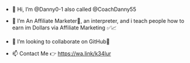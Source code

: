 - 👋 Hi, I’m @Danny0-1 also called @CoachDanny55
- 👀 I’m An Affiliate Marketer📱, an interpreter, and i teach people how to earn im Dollars via Affiliate Marketing ✅📈

- 💞️ I’m looking to collaborate on GitHub🤗
- 📫 Contact Me 👉  https://wa.link/k34lur

<!---
Danny0-1/Danny0-1 is a ✨ special ✨ repository because its `README.md` (this file) appears on your GitHub profile.
You can click the Preview link to take a look at your changes.
--->

